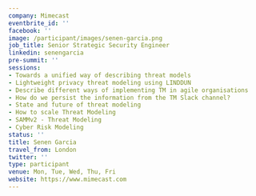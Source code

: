 ```yaml
---
company: Mimecast
eventbrite_id: ''
facebook: ''
image: /participant/images/senen-garcia.png
job_title: Senior Strategic Security Engineer
linkedin: senengarcia
pre-summit: ''
sessions:
- Towards a unified way of describing threat models
- Lightweight privacy threat modeling using LINDDUN
- Describe different ways of implementing TM in agile organisations
- How do we persist the information from the TM Slack channel?
- State and future of threat modeling
- How to scale Threat Modeling
- SAMMv2 - Threat Modeling
- Cyber Risk Modeling
status: ''
title: Senen Garcia
travel_from: London
twitter: ''
type: participant
venue: Mon, Tue, Wed, Thu, Fri
website: https://www.mimecast.com
---
```


<!-- put more details about participant here -->
